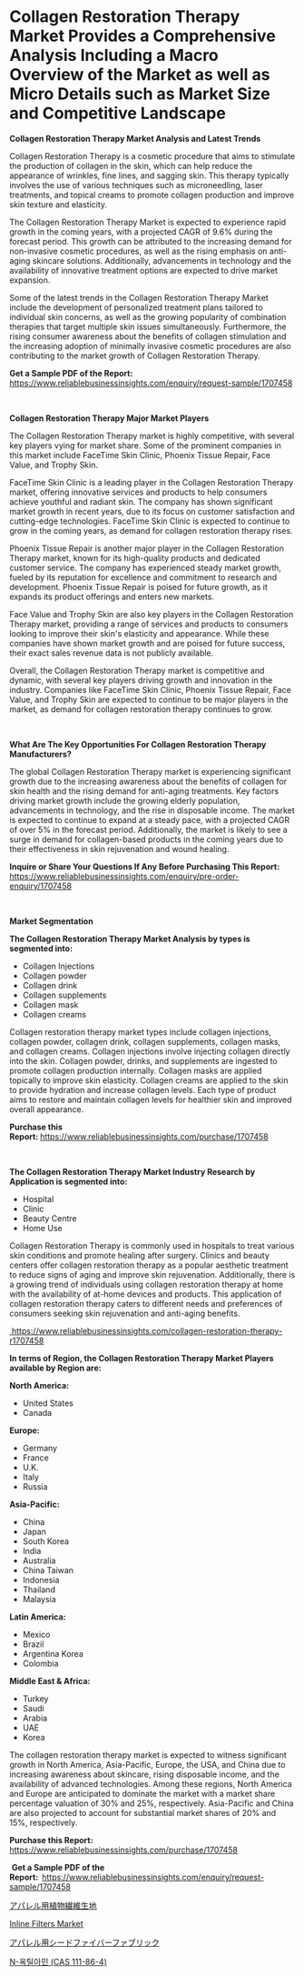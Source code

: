 <p><h1>Collagen Restoration Therapy Market Provides a Comprehensive Analysis Including a Macro Overview of the Market as well as Micro Details such as Market Size and Competitive Landscape</h1></p><p><strong>Collagen Restoration Therapy Market Analysis and Latest Trends</strong></p>
<p><p>Collagen Restoration Therapy is a cosmetic procedure that aims to stimulate the production of collagen in the skin, which can help reduce the appearance of wrinkles, fine lines, and sagging skin. This therapy typically involves the use of various techniques such as microneedling, laser treatments, and topical creams to promote collagen production and improve skin texture and elasticity.</p><p>The Collagen Restoration Therapy Market is expected to experience rapid growth in the coming years, with a projected CAGR of 9.6% during the forecast period. This growth can be attributed to the increasing demand for non-invasive cosmetic procedures, as well as the rising emphasis on anti-aging skincare solutions. Additionally, advancements in technology and the availability of innovative treatment options are expected to drive market expansion.</p><p>Some of the latest trends in the Collagen Restoration Therapy Market include the development of personalized treatment plans tailored to individual skin concerns, as well as the growing popularity of combination therapies that target multiple skin issues simultaneously. Furthermore, the rising consumer awareness about the benefits of collagen stimulation and the increasing adoption of minimally invasive cosmetic procedures are also contributing to the market growth of Collagen Restoration Therapy.</p></p>
<p><strong>Get a Sample PDF of the Report:&nbsp;</strong> <a href="https://www.reliablebusinessinsights.com/enquiry/request-sample/1707458">https://www.reliablebusinessinsights.com/enquiry/request-sample/1707458</a></p>
<p>&nbsp;</p>
<p><strong>Collagen Restoration Therapy Major Market Players</strong></p>
<p><p>The Collagen Restoration Therapy market is highly competitive, with several key players vying for market share. Some of the prominent companies in this market include FaceTime Skin Clinic, Phoenix Tissue Repair, Face Value, and Trophy Skin. </p><p>FaceTime Skin Clinic is a leading player in the Collagen Restoration Therapy market, offering innovative services and products to help consumers achieve youthful and radiant skin. The company has shown significant market growth in recent years, due to its focus on customer satisfaction and cutting-edge technologies. FaceTime Skin Clinic is expected to continue to grow in the coming years, as demand for collagen restoration therapy rises.</p><p>Phoenix Tissue Repair is another major player in the Collagen Restoration Therapy market, known for its high-quality products and dedicated customer service. The company has experienced steady market growth, fueled by its reputation for excellence and commitment to research and development. Phoenix Tissue Repair is poised for future growth, as it expands its product offerings and enters new markets.</p><p>Face Value and Trophy Skin are also key players in the Collagen Restoration Therapy market, providing a range of services and products to consumers looking to improve their skin's elasticity and appearance. While these companies have shown market growth and are poised for future success, their exact sales revenue data is not publicly available.</p><p>Overall, the Collagen Restoration Therapy market is competitive and dynamic, with several key players driving growth and innovation in the industry. Companies like FaceTime Skin Clinic, Phoenix Tissue Repair, Face Value, and Trophy Skin are expected to continue to be major players in the market, as demand for collagen restoration therapy continues to grow.</p></p>
<p>&nbsp;</p>
<p><strong>What Are The Key Opportunities For Collagen Restoration Therapy Manufacturers?</strong></p>
<p><p>The global Collagen Restoration Therapy market is experiencing significant growth due to the increasing awareness about the benefits of collagen for skin health and the rising demand for anti-aging treatments. Key factors driving market growth include the growing elderly population, advancements in technology, and the rise in disposable income. The market is expected to continue to expand at a steady pace, with a projected CAGR of over 5% in the forecast period. Additionally, the market is likely to see a surge in demand for collagen-based products in the coming years due to their effectiveness in skin rejuvenation and wound healing.</p></p>
<p><strong>Inquire or Share Your Questions If Any Before Purchasing This Report:</strong> <a href="https://www.reliablebusinessinsights.com/enquiry/pre-order-enquiry/1707458">https://www.reliablebusinessinsights.com/enquiry/pre-order-enquiry/1707458</a></p>
<p>&nbsp;</p>
<p><strong>Market Segmentation</strong></p>
<p><strong>The Collagen Restoration Therapy Market Analysis by types is segmented into:</strong></p>
<p><ul><li>Collagen Injections</li><li>Collagen powder</li><li>Collagen drink</li><li>Collagen supplements</li><li>Collagen mask</li><li>Collagen creams</li></ul></p>
<p><p>Collagen restoration therapy market types include collagen injections, collagen powder, collagen drink, collagen supplements, collagen masks, and collagen creams. Collagen injections involve injecting collagen directly into the skin. Collagen powder, drinks, and supplements are ingested to promote collagen production internally. Collagen masks are applied topically to improve skin elasticity. Collagen creams are applied to the skin to provide hydration and increase collagen levels. Each type of product aims to restore and maintain collagen levels for healthier skin and improved overall appearance.</p></p>
<p><strong>Purchase this Report:&nbsp;</strong><a href="https://www.reliablebusinessinsights.com/purchase/1707458">https://www.reliablebusinessinsights.com/purchase/1707458</a></p>
<p>&nbsp;</p>
<p><strong>The Collagen Restoration Therapy Market Industry Research by Application is segmented into:</strong></p>
<p><ul><li>Hospital</li><li>Clinic</li><li>Beauty Centre</li><li>Home Use</li></ul></p>
<p><p>Collagen Restoration Therapy is commonly used in hospitals to treat various skin conditions and promote healing after surgery. Clinics and beauty centers offer collagen restoration therapy as a popular aesthetic treatment to reduce signs of aging and improve skin rejuvenation. Additionally, there is a growing trend of individuals using collagen restoration therapy at home with the availability of at-home devices and products. This application of collagen restoration therapy caters to different needs and preferences of consumers seeking skin rejuvenation and anti-aging benefits.</p></p>
<p><a href="https://www.reliablebusinessinsights.com/collagen-restoration-therapy-r1707458">&nbsp;https://www.reliablebusinessinsights.com/collagen-restoration-therapy-r1707458</a></p>
<p><strong>In terms of Region, the Collagen Restoration Therapy Market Players available by Region are:</strong></p>
<p>
    <p> <strong> North America: </strong>
        <ul>
            <li>United States</li>
            <li>Canada</li>
        </ul>
        </p> 
    <p> <strong> Europe: </strong>
        <ul>
            <li>Germany</li>
            <li>France</li>
            <li>U.K.</li>
            <li>Italy</li>
            <li>Russia</li>
        </ul>
        </p> 
    <p> <strong> Asia-Pacific: </strong>
        <ul>
            <li>China</li>
            <li>Japan</li>
            <li>South Korea</li>
            <li>India</li>
            <li>Australia</li>
            <li>China Taiwan</li>
            <li>Indonesia</li>
            <li>Thailand</li>
            <li>Malaysia</li>
        </ul>
        </p> 
    <p> <strong> Latin America: </strong>
        <ul>
            <li>Mexico</li>
            <li>Brazil</li>
            <li>Argentina Korea</li>
            <li>Colombia</li>
        </ul>
        </p> 
    <p> <strong> Middle East & Africa: </strong>
        <ul>
            <li>Turkey</li>
            <li>Saudi</li>
            <li>Arabia</li>
            <li>UAE</li>
            <li>Korea</li>
        </ul>
    </p>
    </p>
<p><p>The collagen restoration therapy market is expected to witness significant growth in North America, Asia-Pacific, Europe, the USA, and China due to increasing awareness about skincare, rising disposable income, and the availability of advanced technologies. Among these regions, North America and Europe are anticipated to dominate the market with a market share percentage valuation of 30% and 25%, respectively. Asia-Pacific and China are also projected to account for substantial market shares of 20% and 15%, respectively.</p></p>
<p><strong>Purchase this Report: </strong><a href="https://www.reliablebusinessinsights.com/purchase/1707458">https://www.reliablebusinessinsights.com/purchase/1707458</a></p>
<p>&nbsp;<strong>Get a Sample PDF of the Report:&nbsp;&nbsp;</strong><a href="https://www.reliablebusinessinsights.com/enquiry/request-sample/1707458">https://www.reliablebusinessinsights.com/enquiry/request-sample/1707458</a></p>
<p><strong></strong></p>
<p><p><a href="https://github.com/leigh4852023/Market-Research-Report-List-1/blob/main/4046656103307.md">アパレル用植物繊維生地</a></p><p><a href="https://github.com/IzaiahBartell/Market-Research-Report-List-1/blob/main/inline-filters-market.md">Inline Filters Market</a></p><p><a href="https://github.com/SimeonBode1/Market-Research-Report-List-1/blob/main/5227088103308.md">アパレル用シードファイバーファブリック</a></p><p><a href="https://github.com/CarmellaLang1/Market-Research-Report-List-1/blob/main/552624496776.md">N-옥틸아민 (CAS 111-86-4)</a></p></p>